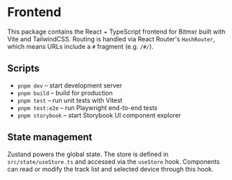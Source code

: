 # Frontend

This package contains the React + TypeScript frontend for Bitmxr built with Vite and TailwindCSS.
Routing is handled via React Router's `HashRouter`, which means URLs include a `#` fragment (e.g. `/#/`).

## Scripts

- `pnpm dev` – start development server
- `pnpm build` – build for production
- `pnpm test` – run unit tests with Vitest
- `pnpm test:e2e` – run Playwright end-to-end tests
- `pnpm storybook` – start Storybook UI component explorer

## State management

Zustand powers the global state. The store is defined in `src/state/useStore.ts`
and accessed via the `useStore` hook. Components can read or modify the track
list and selected device through this hook.
